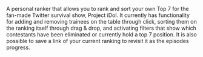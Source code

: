 A personal ranker that allows you to rank and sort your own Top 7 for the fan-made Twitter survival show, Project iDol. It currently has functionality for adding and removing trainees on the table through click, sorting them on the ranking itself through drag & drop, and activating filters that show which contestants have been eliminated or currently hold a top 7 position. It is also possible to save a link of your current ranking to revisit it as the episodes progress. 
